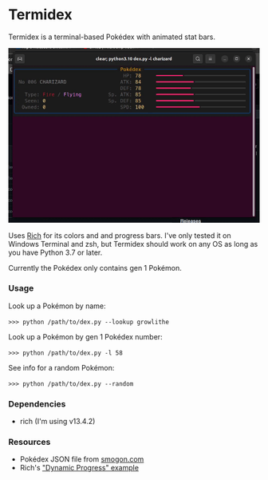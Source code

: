 # Termidex

Termidex is a terminal-based Pokédex with animated stat bars.

![](dex_demo.gif)

Uses [Rich](https://github.com/Textualize/rich) for its colors and and progress bars. I've only tested it on Windows Terminal and zsh, but Termidex should work on any OS as long as you have Python 3.7 or later.

Currently the Pokédex only contains gen 1 Pokémon.

### Usage

Look up a Pokémon by name:

`>>> python /path/to/dex.py --lookup growlithe`

Look up a Pokémon by gen 1 Pokédex number:

`>>> python /path/to/dex.py -l 58`

See info for a random Pokémon:

`>>> python /path/to/dex.py --random`

### Dependencies

- rich (I'm using v13.4.2)

### Resources

- Pokédex JSON file from [smogon.com](https://smogon.com)
- Rich's ["Dynamic Progress" example](https://github.com/Textualize/rich/blob/master/examples/dynamic_progress.py)
